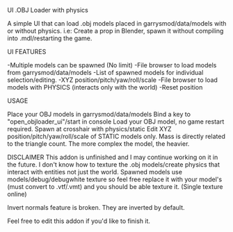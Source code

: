 UI .OBJ Loader with physics

A simple UI that can load .obj models placed in garrysmod/data/models with or without physics.
i.e: Create a prop in Blender, spawn it without compiling into .mdl/restarting the game.

UI FEATURES

-Multiple models can be spawned (No limit)
-File browser to load models from garrysmod/data/models
-List of spawned models for individual selection/editing.
-XYZ position/pitch/yaw/roll/scale
-File browser to load models with PHYSICS (interacts only with the world)
-Reset position

USAGE

Place your OBJ models in garrysmod/data/models
Bind a key to "open_objloader_ui"/start in console
Load your OBJ model, no game restart required.
Spawn at crosshair with physics/static
Edit XYZ position/pitch/yaw/roll/scale of STATIC models only.
Mass is directly related to the triangle count.
The more complex the model, the heavier.


DISCLAIMER
This addon is unfinished and I may continue working on it in the future.
I don't know how to texture the .obj models/create physics that interact with entities not just the world.
Spawned models use models/debug/debugwhite texture
so feel free replace it with your model's (must convert to .vtf/.vmt)
and you should be able texture it. (Single texture online)

Invert normals feature is broken. They are inverted by default.


Feel free to edit this addon if you'd like to finish it.
